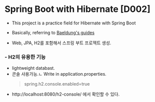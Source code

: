# Spring Boot with Hibernate [D002]
- This project is a practice field for Hibernate with Spring Boot
- Basically, referring to [Baeldung's guides](https://www.baeldung.com/)

- Web, JPA, H2를 포함해서 스프링 부트 프로젝트 생성.

### - H2의 유용한 기능
- lightweight databast.
-  콘솔 사용가능.ㄴ Write in application.properties.
    >  spring.h2.console.enabled=true
- http://localhost:8080/h2-console/ 에서 확인할 수 있다.

